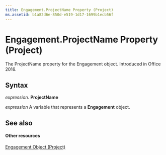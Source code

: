 ```yaml
---
title: Engagement.ProjectName Property (Project)
ms.assetid: b1a82d6e-850d-e519-1d17-1699b1ecb56f
---
```



# Engagement.ProjectName Property (Project)

The ProjectName property for the Engagement object. Introduced in Office 2016.


## Syntax

 _expression_. **ProjectName**

 _expression_ A variable that represents a **Engagement** object.


## See also


#### Other resources


[Engagement Object (Project)](engagement-object-project.md)

